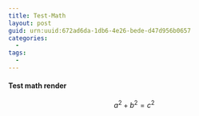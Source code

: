 ```yaml
---
title: Test-Math
layout: post
guid: urn:uuid:672ad6da-1db6-4e26-bede-d47d956b0657
categories:
  - 
tags:
  - 
---
```



#### Test math render

$$a^2 + b^2 = c^2$$
